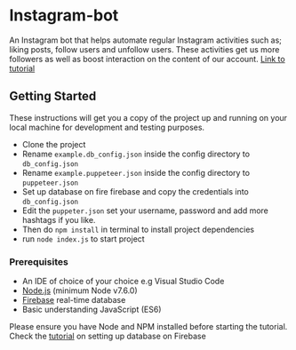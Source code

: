 

# Instagram-bot
An Instagram bot that helps automate regular Instagram activities such as; liking posts, follow users and unfollow users. These activities get us more followers as well as boost interaction on the content of our account.
[Link to tutorial]('https://medium.com/@03balogun/building-an-instagram-bot-using-nodejs-puppeteer-and-firebase-28ebb93784d6')

## Getting Started

These instructions will get you a copy of the project up and running on your local machine for development and testing purposes.

* Clone the project
* Rename `example.db_config.json` inside the config directory to `db_config.json`
* Rename `example.puppeteer.json` inside the config directory to `puppeteer.json`
* Set up database on fire firebase and copy the credentials into `db_config.json`
* Edit the `puppeter.json` set your username, password and add more hashtags if you like.
* Then do `npm install` in terminal to install project dependencies
* run `node index.js` to start project

### Prerequisites

- An IDE of choice of your choice e.g Visual Studio Code
- [Node.js]('https://nodejs.org/en/') (minimum Node v7.6.0) 
- [Firebase]('https://firebase.google.com/') real-time database
- Basic understanding JavaScript (ES6) 

Please ensure you have Node and NPM installed before starting the tutorial.
Check the [tutorial]('https://medium.com/@03balogun/building-an-instagram-bot-using-nodejs-puppeteer-and-firebase-28ebb93784d6') on setting up database on Firebase 
